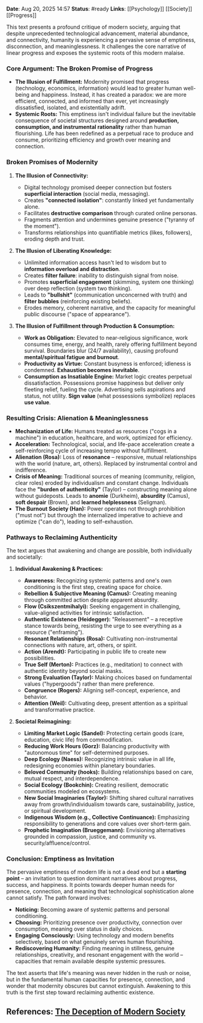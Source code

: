 **Date**: Aug 20, 2025 14:57
**Status**: #ready 
**Links**: [[Psychology]] [[Society]] [[Progress]]

This text presents a profound critique of modern society, arguing that despite unprecedented technological advancement, material abundance, and connectivity, humanity is experiencing a pervasive sense of emptiness, disconnection, and meaninglessness. It challenges the core narrative of linear progress and exposes the systemic roots of this modern malaise.

### Core Argument: The Broken Promise of Progress

- **The Illusion of Fulfillment:** Modernity promised that progress (technology, economics, information) would lead to greater human well-being and happiness. Instead, it has created a paradox: we are more efficient, connected, and informed than ever, yet increasingly dissatisfied, isolated, and existentially adrift.
- **Systemic Roots:** This emptiness isn't individual failure but the inevitable consequence of societal structures designed around **production, consumption, and instrumental rationality** rather than human flourishing. Life has been redefined as a perpetual race to produce and consume, prioritizing efficiency and growth over meaning and connection.

### Broken Promises of Modernity

1. **The Illusion of Connectivity:**
    
    - Digital technology promised deeper connection but fosters **superficial interaction** (social media, messaging).
    - Creates **"connected isolation"**: constantly linked yet fundamentally alone.
    - Facilitates **destructive comparison** through curated online personas.
    - Fragments attention and undermines genuine presence ("tyranny of the moment").
    - Transforms relationships into quantifiable metrics (likes, followers), eroding depth and trust.
2. **The Illusion of Liberating Knowledge:**
    
    - Unlimited information access hasn't led to wisdom but to **information overload and distraction**.
    - Creates **filter failure**: inability to distinguish signal from noise.
    - Promotes **superficial engagement** (skimming, system one thinking) over deep reflection (system two thinking).
    - Leads to **"bullshit"** (communication unconcerned with truth) and **filter bubbles** (reinforcing existing beliefs).
    - Erodes memory, coherent narrative, and the capacity for meaningful public discourse ("space of appearance").
3. **The Illusion of Fulfillment through Production & Consumption:**
    
    - **Work as Obligation:** Elevated to near-religious significance, work consumes time, energy, and health, rarely offering fulfillment beyond survival. Boundaries blur (24/7 availability), causing profound **mental/spiritual fatigue and burnout**.
    - **Productivity as Virtue:** Constant busyness is enforced; idleness is condemned. **Exhaustion becomes inevitable**.
    - **Consumption as Insatiable Engine:** Market logic creates perpetual dissatisfaction. Possessions promise happiness but deliver only fleeting relief, fueling the cycle. Advertising sells aspirations and status, not utility. **Sign value** (what possessions symbolize) replaces **use value**.

### Resulting Crisis: Alienation & Meaninglessness

- **Mechanization of Life:** Humans treated as resources ("cogs in a machine") in education, healthcare, and work, optimized for efficiency.
- **Acceleration:** Technological, social, and life-pace acceleration create a self-reinforcing cycle of increasing tempo without fulfillment.
- **Alienation (Rosa):** Loss of **resonance** – responsive, mutual relationships with the world (nature, art, others). Replaced by instrumental control and indifference.
- **Crisis of Meaning:** Traditional sources of meaning (community, religion, clear roles) eroded by individualism and constant change. Individuals face the **"burden of authenticity"** (Taylor) – constructing meaning alone without guideposts. Leads to **anomie** (Durkheim), **absurdity** (Camus), **soft despair** (Brown), and **learned helplessness** (Seligman).
- **The Burnout Society (Han):** Power operates not through prohibition ("must not") but through the internalized imperative to achieve and optimize ("can do"), leading to self-exhaustion.

### Pathways to Reclaiming Authenticity

The text argues that awakening and change are possible, both individually and societally:

1. **Individual Awakening & Practices:**
    
    - **Awareness:** Recognizing systemic patterns and one's own conditioning is the first step, creating space for choice.
    - **Rebellion & Subjective Meaning (Camus):** Creating meaning through committed action despite apparent absurdity.
    - **Flow (Csikszentmihalyi):** Seeking engagement in challenging, value-aligned activities for intrinsic satisfaction.
    - **Authentic Existence (Heidegger):** "Releasement" – a receptive stance towards being, resisting the urge to see everything as a resource ("enframing").
    - **Resonant Relationships (Rosa):** Cultivating non-instrumental connections with nature, art, others, or spirit.
    - **Action (Arendt):** Participating in public life to create new possibilities.
    - **True Self (Merton):** Practices (e.g., meditation) to connect with authentic identity beyond social masks.
    - **Strong Evaluation (Taylor):** Making choices based on fundamental values ("hypergoods") rather than mere preference.
    - **Congruence (Rogers):** Aligning self-concept, experience, and behavior.
    - **Attention (Weil):** Cultivating deep, present attention as a spiritual and transformative practice.
2. **Societal Reimagining:**
    
    - **Limiting Market Logic (Sandel):** Protecting certain goods (care, education, civic life) from commodification.
    - **Reducing Work Hours (Gorz):** Balancing productivity with "autonomous time" for self-determined purposes.
    - **Deep Ecology (Naess):** Recognizing intrinsic value in all life, redesigning economies within planetary boundaries.
    - **Beloved Community (hooks):** Building relationships based on care, mutual respect, and interdependence.
    - **Social Ecology (Bookchin):** Creating resilient, democratic communities modeled on ecosystems.
    - **New Social Imaginaries (Taylor):** Shifting shared cultural narratives away from growth/individualism towards care, sustainability, justice, or spiritual development.
    - **Indigenous Wisdom (e.g., Collective Continuance):** Emphasizing responsibility to generations and core values over short-term gain.
    - **Prophetic Imagination (Brueggemann):** Envisioning alternatives grounded in compassion, justice, and community vs. security/affluence/control.

### Conclusion: Emptiness as Invitation

The pervasive emptiness of modern life is not a dead end but a **starting point** – an invitation to question dominant narratives about progress, success, and happiness. It points towards deeper human needs for presence, connection, and meaning that technological sophistication alone cannot satisfy. The path forward involves:

- **Noticing:** Becoming aware of systemic patterns and personal conditioning.
- **Choosing:** Prioritizing presence over productivity, connection over consumption, meaning over status in daily choices.
- **Engaging Consciously:** Using technology and modern benefits selectively, based on what genuinely serves human flourishing.
- **Rediscovering Humanity:** Finding meaning in stillness, genuine relationships, creativity, and resonant engagement with the world – capacities that remain available despite systemic pressures.

The text asserts that life's meaning was never hidden in the rush or noise, but in the fundamental human capacities for presence, connection, and wonder that modernity obscures but cannot extinguish. Awakening to this truth is the first step toward reclaiming authentic existence.

## References: [The Deception of Modern Society](https://youtu.be/81n9cTOCgCs?si=sZRgie2vtYLGEzmx)